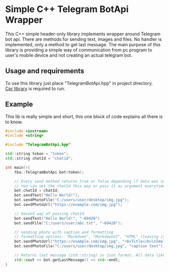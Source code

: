 # Simple C++ Telegram BotApi Wrapper
This C++ simple header-only library implements wrapper around Telegram bot api. There are methods for sending text, images and files. No handler is implemented, only a method to get last message. The main purpose of this library is providing a simple way of communication from pc program to user's mobile device and not creating an actual telegram bot.

## Usage and requirements
To use this library just place "TelegramBotApi.hpp" in project directory. <br> [Cpr library](https://github.com/libcpr/cpr)  is required to run.

## Example
This lib is really simple and short, this one block of code explains all there is to know.
```cpp
#include <iostream>
#include <string>

#include "TelegramBotApi.hpp"

std::string token = "token";
std::string chatId = "chatid";

int main(){
	tba::TelegramBotApi bot(token);

	// Every send method returns true or false depending if data was sent sucessfully
	// You can set the chatId this way or pass it as argument everytime you send data
	bot.chatId = chatId;  
	bot.sendText("Hello World!");
	bot.sendPhotoFile("C:/users/user/desktop/img.jpg");
    bot.sendPhotoUrl("https://example.com/img.jpg");

	// Second way of passing chatId
	bot.sendText("Hello World!", "-69420")
	bot.sendFile("C:/users/user/abc.txt", "-69420");

    // sending photo with caption and formatting
    // formatting options: "Markdown", "MarkdownV2", "HTML" (leaving it empty results in plain text)
    bot.sendPhotoUrl("https://example.com/img.jpg", "<b>Title</b>\nSmall text", "HTML");
    bot.sendPhotoFile("C:/users/user/desktop/img.jpg", "caption text"); // no formatting

	// Returns last message (std::string) in json format. All data like chat_id or date included
	std::cout << bot.getLastMessage() << std::endl;
}
```

